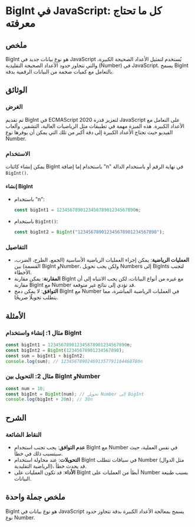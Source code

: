 <!--
Meta Description: # BigInt في JavaScript: كل ما تحتاج معرفته ## ملخص BigInt هو نوع بيانات جديد في JavaScript يُستخدم لتمثيل الأعداد الصحيحة الكبيرة، والتي تتجاوز حدود ا...
Meta Keywords: bigint, javascript, number, const, الأعداد
-->

# BigInt في JavaScript: كل ما تحتاج معرفته

## ملخص
BigInt هو نوع بيانات جديد في JavaScript يُستخدم لتمثيل الأعداد الصحيحة الكبيرة، والتي تتجاوز حدود الأعداد الصحيحة التقليدية (Number) في JavaScript. يسمح BigInt بالتعامل مع كميات ضخمة من البيانات الرقمية بدقة.

## الوثائق
### الغرض
تم تقديم BigInt في ECMAScript 2020 لتعزيز قدرة JavaScript على التعامل مع الأعداد الكبيرة. هذه الميزة مهمة في تطبيقات مثل الرياضيات العالية، التشفير، وألعاب الفيديو حيث تحتاج الأعداد الكبيرة إلى دقة أكبر من تلك التي يمكن أن يوفرها نوع Number.

### الاستخدام
يمكن إنشاء كائنات BigInt باستخدام إما إضافة "n" في نهاية الرقم أو باستخدام الدالة `BigInt()`. 

#### إنشاء BigInt
- باستخدام "n":
  ```javascript
  const bigInt1 = 123456789012345678901234567890n;
  ```
- باستخدام `BigInt()`:
  ```javascript
  const bigInt2 = BigInt("123456789012345678901234567890");
  ```

### التفاصيل
- **العمليات الرياضية**: يمكن إجراء العمليات الرياضية الأساسية (الجمع، الطرح، الضرب، القسمة) بين BigInt وNumber، ولكن يجب تحويل Numbers إلى BigInts لتجنب الأخطاء.
- **المقارنة**: يمكن مقارنة BigInt مع غيره من أنواع البيانات، لكن يجب الانتباه إلى أن مقارنة BigInt مع Number قد تؤدي إلى نتائج غير متوقعة.
- **التوافق**: لا يمكن دمج BigInt مع Number في العمليات الرياضية المباشرة، مما يتطلب تحويلًا صريحًا.

## الأمثلة
### مثال 1: إنشاء واستخدام BigInt
```javascript
const bigInt1 = 123456789012345678901234567890n;
const bigInt2 = BigInt(12345678901234567890);
const sum = bigInt1 + bigInt2;
console.log(sum); // 123456789024691357791184468780n
```

### مثال 2: التحويل بين BigInt وNumber
```javascript
const num = 10;
const bigInt = BigInt(num); // تحويل Number إلى BigInt
console.log(bigInt + 20n); // 30n
```

## الشرح
### النقاط الشائعة
- **عدم التوافق**: يجب تجنب استخدام BigInt مع Number في نفس العملية، حيث سيتسبب ذلك في خطأ.
- **التحويلات**: عند محاولة استخدام BigInt في سياقات تتطلب Number (مثل الدوال الرياضية التقليدية)، قد يحدث خطأ.
- **الأداء**: قد تكون العمليات على BigInt أبطأ من العمليات على Number بسبب طبيعة البيانات.

## ملخص جملة واحدة
BigInt هو نوع بيانات في JavaScript يسمح بمعالجة الأعداد الكبيرة بدقة تتجاوز حدود نوع Number.